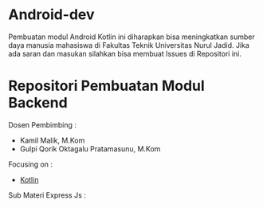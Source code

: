 # Android-dev
Pembuatan modul Android Kotlin ini diharapkan bisa meningkatkan sumber daya manusia mahasiswa di Fakultas Teknik Universitas Nurul Jadid. Jika ada saran dan masukan silahkan bisa membuat Issues di Repositori ini.

# Repositori Pembuatan Modul Backend
Dosen Pembimbing :

- Kamil Malik, M.Kom
- Gulpi Qorik Oktagalu Pratamasunu, M.Kom

Focusing on :

- [Kotlin](https://kotlinlang.org)

Sub Materi Express Js :
